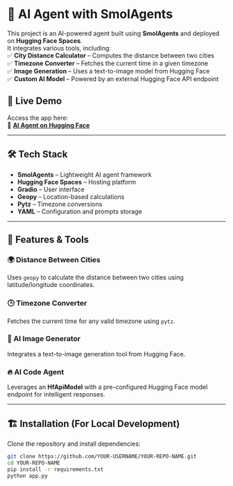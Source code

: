 # 🧠 AI Agent with SmolAgents

This project is an AI-powered agent built using **SmolAgents** and deployed on **Hugging Face Spaces**.  
It integrates various tools, including:  
✅ **City Distance Calculator** – Computes the distance between two cities  
✅ **Timezone Converter** – Fetches the current time in a given timezone  
✅ **Image Generation** – Uses a text-to-image model from Hugging Face  
✅ **Custom AI Model** – Powered by an external Hugging Face API endpoint  

## 🚀 Live Demo
Access the app here:  
🔗 **[AI Agent on Hugging Face](https://huggingface.co/spaces/Jade-E/First_agent_template)**  

---

## 🛠 Tech Stack
- **SmolAgents** – Lightweight AI agent framework  
- **Hugging Face Spaces** – Hosting platform  
- **Gradio** – User interface  
- **Geopy** – Location-based calculations  
- **Pytz** – Timezone conversions  
- **YAML** – Configuration and prompts storage  

---

## 🔧 Features & Tools
### 🌍 Distance Between Cities  
Uses `geopy` to calculate the distance between two cities using latitude/longitude coordinates.  

### 🕒 Timezone Converter  
Fetches the current time for any valid timezone using `pytz`.  

### 🎨 AI Image Generator  
Integrates a text-to-image generation tool from Hugging Face.  

### 🔥 AI Code Agent  
Leverages an **HfApiModel** with a pre-configured Hugging Face model endpoint for intelligent responses.  

---

## 🏗 Installation (For Local Development)
Clone the repository and install dependencies:  
```bash
git clone https://github.com/YOUR-USERNAME/YOUR-REPO-NAME.git
cd YOUR-REPO-NAME
pip install -r requirements.txt
python app.py

